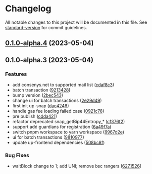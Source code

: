 # Changelog

All notable changes to this project will be documented in this file. See [standard-version](https://github.com/conventional-changelog/standard-version) for commit guidelines.

## [0.1.0-alpha.4](https://github.com/UniPassID/UniPass-Wallet-Snap/compare/v0.1.0-alpha.3...v0.1.0-alpha.4) (2023-05-04)

## 0.1.0-alpha.3 (2023-05-04)


### Features

* add consenys.net to supported mail list ([cdaf8c3](https://github.com/UniPassID/UniPass-Wallet-Snap/commit/cdaf8c3e9ba755aafb40777d8b787d974617466e))
* batch transaction ([9213428](https://github.com/UniPassID/UniPass-Wallet-Snap/commit/9213428f872eaa716cedfd7254c9d2965cbc2222))
* bump version ([2bec543](https://github.com/UniPassID/UniPass-Wallet-Snap/commit/2bec5436299fb5b9469ae1c61d0e3d03cb6b86f3))
* change ui for batch transactions ([2e29d49](https://github.com/UniPassID/UniPass-Wallet-Snap/commit/2e29d491f43ad65a383ec8f0f1e9a4881a06f495))
* first init up-snap ([dac4246](https://github.com/UniPassID/UniPass-Wallet-Snap/commit/dac4246f8aa0990a45d305d24587457b936ac294))
* handle gas fee loading failed case ([0921c78](https://github.com/UniPassID/UniPass-Wallet-Snap/commit/0921c7897a7c0f206441eba44000ce07fb6004d1))
* pre publish ([cdda421](https://github.com/UniPassID/UniPass-Wallet-Snap/commit/cdda421a4438c09ffcaf693abca06b5ebb22ab51))
* refactor deprecated snap_getBip44Entropy_* ([c1376f2](https://github.com/UniPassID/UniPass-Wallet-Snap/commit/c1376f2380a9705eaa738ec31830438433cb386c))
* support add guardians for registration ([6a49f7a](https://github.com/UniPassID/UniPass-Wallet-Snap/commit/6a49f7a364ceea70600ce37931bba5b5851b062b))
* switch pnpm workspace to yarn workspace ([6967d2e](https://github.com/UniPassID/UniPass-Wallet-Snap/commit/6967d2e28659b0575e8d65b6918666468761602a))
* ui for batch transactions ([9810977](https://github.com/UniPassID/UniPass-Wallet-Snap/commit/98109777a84e95a18d9c9103ceb2f6415b591624))
* update up-frontend dependencies ([508bc8f](https://github.com/UniPassID/UniPass-Wallet-Snap/commit/508bc8f604eff3bfd9037536a5c1cea0d7603fef))


### Bug Fixes

* waitBlock change to 1; add UNI; remove bsc rangers ([6271526](https://github.com/UniPassID/UniPass-Wallet-Snap/commit/62715265699ab4c024766d61f11527a0c7fe44a1))
